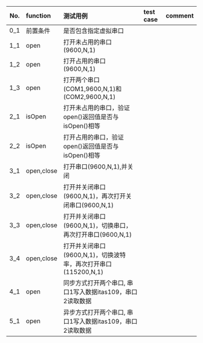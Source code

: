 | No.  | function   | 测试用例                                                     | test case | comment |
| :--: | :--------- | :----------------------------------------------------------- | :-------- | :------ |
| 0_1  | 前置条件   | 是否包含指定虚拟串口                                         |           |         |
| 1_1  | open       | 打开未占用的串口(9600,N,1)                                   |           |         |
| 1_2  | open       | 打开占用的串口(9600,N,1)                                     |           |         |
| 1_3  | open       | 打开两个串口(COM1,9600,N,1)和(COM2,9600,N,1)                 |           |         |
| 2_1  | isOpen     | 打开未占用的串口，验证open()返回值是否与isOpen()相等         |           |         |
| 2_2  | isOpen     | 打开占用的串口，验证open()返回值是否与isOpen()相等           |           |         |
| 3_1  | open,close | 打开串口(9600,N,1),并关闭                                    |           |         |
| 3_2  | open,close | 打开并关闭串口(9600,N,1)，再次打开关闭串口(9600,N,1)         |           |         |
| 3_3  | open,close | 打开并关闭串口(9600,N,1)，切换串口，再次打开串口(9600,N,1)   |           |         |
| 3_4  | open,close | 打开并关闭串口(9600,N,1)，切换波特率，再次打开串口(115200,N,1) |           |         |
| 4_1  | open       | 同步方式打开两个串口, 串口1写入数据itas109，串口2读取数据    |           |         |
| 5_1  | open       | 异步方式打开两个串口, 串口1写入数据itas109，串口2读取数据    |           |         |